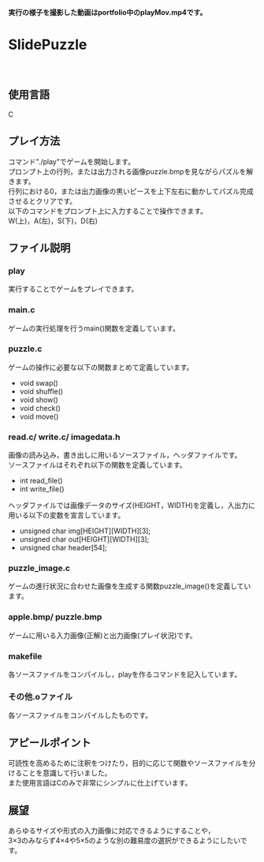 **実行の様子を撮影した動画はportfolio中のplayMov.mp4です。**  


# SlidePuzzle  

　
## 使用言語  
C  


## プレイ方法  
コマンド"./play"でゲームを開始します。  
プロンプト上の行列，または出力される画像puzzle.bmpを見ながらパズルを解きます。  
行列における0，または出力画像の黒いピースを上下左右に動かしてパズル完成させるとクリアです。  
以下のコマンドをプロンプト上に入力することで操作できます。  
W(上)，A(左)，S(下)，D(右)


## ファイル説明  
### play
実行することでゲームをプレイできます。

### main.c  
ゲームの実行処理を行うmain()関数を定義しています。  

### puzzle.c  
ゲームの操作に必要な以下の関数まとめて定義しています。  
* void swap()
* void shuffle()
* void show()
* void check()
* void move()  

### read.c/ write.c/ imagedata.h  
画像の読み込み，書き出しに用いるソースファイル，ヘッダファイルです。  
ソースファイルはそれぞれ以下の関数を定義しています。  
* int read_file()  
* int write_file()  

ヘッダファイルでは画像データのサイズ(HEIGHT，WIDTH)を定義し，入出力に用いる以下の変数を宣言しています。
* unsigned char img[HEIGHT][WIDTH][3];
* unsigned char out[HEIGHT][WIDTH][3];
* unsigned char header[54];  

### puzzle_image.c  
ゲームの進行状況に合わせた画像を生成する関数puzzle_image()を定義しています。  

### apple.bmp/ puzzle.bmp  
ゲームに用いる入力画像(正解)と出力画像(プレイ状況)です。  

### makefile
各ソースファイルをコンパイルし，playを作るコマンドを記入しています。  

### その他.oファイル  
各ソースファイルをコンパイルしたものです。  


## アピールポイント  
可読性を高めるために注釈をつけたり，目的に応じて関数やソースファイルを分けることを意識して行いました。  
また使用言語はCのみで非常にシンプルに仕上げています。  


## 展望  
あらゆるサイズや形式の入力画像に対応できるようにすることや，  
3×3のみならず4×4や5×5のような別の難易度の選択ができるようにしたいです。
